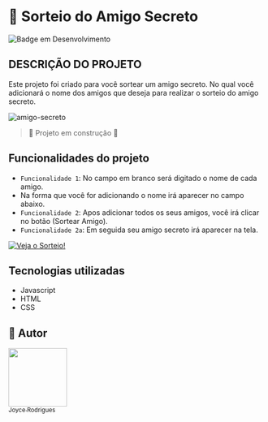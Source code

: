 # 🎁 Sorteio do Amigo Secreto

![Badge em Desenvolvimento](http://img.shields.io/static/v1?label=STATUS&message=EM%20DESENVOLVIMENTO&color=GREEN&style=for-the-badge)


## DESCRIÇÃO DO PROJETO

  Este projeto foi criado para você sortear um amigo secreto.
  No qual você adicionará o nome dos amigos que deseja para 
  realizar o sorteio do amigo secreto.

![amigo-secreto](https://github.com/user-attachments/assets/7d700208-9723-416f-9405-7a32cd36d169)


> :construction: Projeto em construção :construction:

## Funcionalidades do projeto

- `Funcionalidade 1`: No campo em branco será digitado o nome de cada amigo.
- Na forma que você for adicionando o nome irá aparecer no campo abaixo.
- `Funcionalidade 2`: Apos adicionar todos os seus amigos, você irá clicar no botão (Sortear Amigo).
- `Funcionalidade 2a`: Em seguida seu amigo secreto irá aparecer na tela. 
 
 [![Veja o Sorteio!](![amigo-secreto](https://github.com/user-attachments/assets/f6af9fef-b367-415f-b153-aafc7744aa85))](https://github.com/user-attachments/assets/2d5db485-b5d5-4c6a-91cb-8bad4febd633)

## Tecnologias utilizadas
- Javascript
- HTML
- CSS
  
 ## 👥 Autor  
 
[<img loading="lazy" src="https://avatars.githubusercontent.com/u/179622527?s=400&u=8b675804deebb351465bebcd9e0a1d7be13f4dd0&v=4" width=115><br><sub>Joyce Rodrigues</sub>](https://github.com/Joyce784)
 



